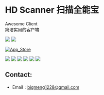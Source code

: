 # HD Scanner 扫描全能宝

Awesome Client   
简洁实用的客户端

![](https://img.shields.io/itunes/v/6443467412.svg) ![](https://img.shields.io/badge/platform-iOS13+-orange.svg)

[![App_Store](./Resource/Download_on_the_App_Store_135x40.svg)](https://apps.apple.com/app/id6443467412)

[![](./Resource/img_1.jpg)](./Resource/img_1.jpg)
[![](./Resource/img_1.jpg)](./Resource/img_1.jpg)
[![](./Resource/img_2.jpg)](./Resource/img_2.jpg)
[![](./Resource/img_3.jpg)](./Resource/img_3.jpg)
[![](./Resource/img_4.jpg)](./Resource/img_4.jpg)
[![](./Resource/img_5.jpg)](./Resource/img_5.jpg)

## Contact:
* Email：bigmeng1228@gmail.com

